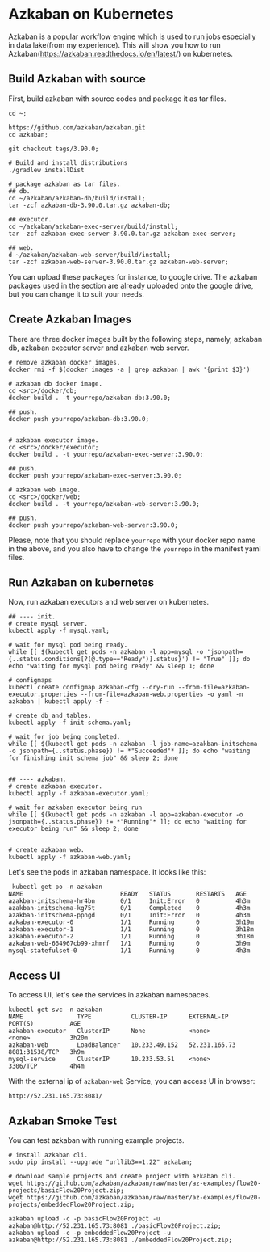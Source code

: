# Azkaban on Kubernetes
Azkaban is a popular workflow engine which is used to run jobs especially in data lake(from my experience).
This will show you how to run Azkaban(https://azkaban.readthedocs.io/en/latest/) on kubernetes.

## Build Azkaban with source
First, build azkaban with source codes and package it as tar files.
```
cd ~;

https://github.com/azkaban/azkaban.git
cd azkaban;

git checkout tags/3.90.0;

# Build and install distributions
./gradlew installDist

# package azkaban as tar files.
## db.
cd ~/azkaban/azkaban-db/build/install;
tar -zcf azkaban-db-3.90.0.tar.gz azkaban-db;

## executor.
cd ~/azkaban/azkaban-exec-server/build/install;
tar -zcf azkaban-exec-server-3.90.0.tar.gz azkaban-exec-server;

## web.
d ~/azkaban/azkaban-web-server/build/install;
tar -zcf azkaban-web-server-3.90.0.tar.gz azkaban-web-server;
```

You can upload these packages for instance, to google drive.
The azkaban packages used in the section are already uploaded onto the google drive, but you can change it to suit your needs.


## Create Azkaban Images
There are three docker images built by the following steps, namely, azkaban db, azkaban executor server and azkaban web server.
```
# remove azkaban docker images.
docker rmi -f $(docker images -a | grep azkaban | awk '{print $3}')

# azkaban db docker image.
cd <src>/docker/db;
docker build . -t yourrepo/azkaban-db:3.90.0;

## push.
docker push yourrepo/azkaban-db:3.90.0;


# azkaban executor image.
cd <src>/docker/executor;
docker build . -t yourrepo/azkaban-exec-server:3.90.0;

## push.
docker push yourrepo/azkaban-exec-server:3.90.0;

# azkaban web image.
cd <src>/docker/web;
docker build . -t yourrepo/azkaban-web-server:3.90.0;

## push.
docker push yourrepo/azkaban-web-server:3.90.0;
```

Please, note that you should replace `yourrepo` with your docker repo name in the above, and you also have to change the `yourrepo` in the manifest yaml files.

## Run Azkaban on kubernetes
Now, run azkaban executors and web server on kubernetes.
```
## ---- init.
# create mysql server.
kubectl apply -f mysql.yaml;

# wait for mysql pod being ready.
while [[ $(kubectl get pods -n azkaban -l app=mysql -o 'jsonpath={..status.conditions[?(@.type=="Ready")].status}') != "True" ]]; do echo "waiting for mysql pod being ready" && sleep 1; done

# configmaps
kubectl create configmap azkaban-cfg --dry-run --from-file=azkaban-executor.properties --from-file=azkaban-web.properties -o yaml -n azkaban | kubectl apply -f -

# create db and tables.
kubectl apply -f init-schema.yaml;

# wait for job being completed.
while [[ $(kubectl get pods -n azkaban -l job-name=azakban-initschema -o jsonpath={..status.phase}) != *"Succeeded"* ]]; do echo "waiting for finishing init schema job" && sleep 2; done


## ---- azkaban.
# create azkaban executor.
kubectl apply -f azkaban-executor.yaml;

# wait for azkaban executor being run
while [[ $(kubectl get pods -n azkaban -l app=azkaban-executor -o jsonpath={..status.phase}) != *"Running"* ]]; do echo "waiting for executor being run" && sleep 2; done


# create azkaban web.
kubectl apply -f azkaban-web.yaml;
```

Let's see the pods in azkaban namespace. It looks like this:
```
 kubectl get po -n azkaban
NAME                           READY   STATUS       RESTARTS   AGE
azakban-initschema-hr4bn       0/1     Init:Error   0          4h3m
azakban-initschema-kg75t       0/1     Completed    0          4h3m
azakban-initschema-ppngd       0/1     Init:Error   0          4h3m
azkaban-executor-0             1/1     Running      0          3h19m
azkaban-executor-1             1/1     Running      0          3h18m
azkaban-executor-2             1/1     Running      0          3h18m
azkaban-web-664967cb99-xhmrf   1/1     Running      0          3h9m
mysql-statefulset-0            1/1     Running      0          4h3m
```

## Access UI
To access UI, let's see the services in azkaban namespaces.
```
kubectl get svc -n azkaban
NAME               TYPE           CLUSTER-IP      EXTERNAL-IP     PORT(S)          AGE
azkaban-executor   ClusterIP      None            <none>          <none>           3h20m
azkaban-web        LoadBalancer   10.233.49.152   52.231.165.73   8081:31538/TCP   3h9m
mysql-service      ClusterIP      10.233.53.51    <none>          3306/TCP         4h4m
```

With the external ip of `azkaban-web` Service, you can access UI in browser:
```
http://52.231.165.73:8081/
```

## Azkaban Smoke Test
You can test azkaban with running example projects.
```
# install azkaban cli.
sudo pip install --upgrade "urllib3==1.22" azkaban;

# download sample projects and create project with azkaban cli.
wget https://github.com/azkaban/azkaban/raw/master/az-examples/flow20-projects/basicFlow20Project.zip;
wget https://github.com/azkaban/azkaban/raw/master/az-examples/flow20-projects/embeddedFlow20Project.zip;

azkaban upload -c -p basicFlow20Project -u azkaban@http://52.231.165.73:8081 ./basicFlow20Project.zip;
azkaban upload -c -p embeddedFlow20Project -u azkaban@http://52.231.165.73:8081 ./embeddedFlow20Project.zip;
```


